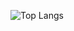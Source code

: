 ![Top Langs](https://github-readme-stats.vercel.app/api/top-langs/?username=jake-t-dev&langs_count=7&hide=nsis)
